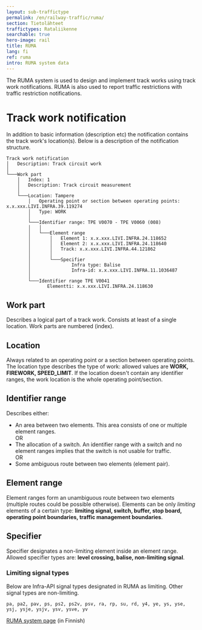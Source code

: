 ```yaml
---
layout: sub-traffictype
permalink: /en/railway-traffic/ruma/
section: Tietolähteet
traffictypes: Rataliikenne
searchable: true
hero-image: rail
title: RUMA
lang: fi
ref: ruma
intro: RUMA system data
---
```


The RUMA system is used to design and implement track works using track work notifications. RUMA is also used to report traffic restrictions with traffic restriction notifications.

# Track work notification
In addition to basic information (description etc) the notification contains the track work's location(s). Below is a description of the notification structure.

```
Track work notification
│   Description: Track circuit work
│
└───Work part
    │   Index: 1
    │   Description: Track circuit measurement
    │
    └───Location: Tampere
        │   Operating point or section between operating points: x.x.xxx.LIVI.INFRA.39.119274
        │   Type: WORK
        │
        └───Identifier range: TPE V0070 - TPE V0060 (008)
        │   │
        │   └───Element range
        │       │   Element 1: x.x.xxx.LIVI.INFRA.24.118652
        │       │   Element 2: x.x.xxx.LIVI.INFRA.24.118640
        │       │   Track: x.x.xxx.LIVI.INFRA.44.121862
        │       │
        │       └───Specifier
        │               Infra type: Balise
        │               Infra-id: x.x.xxx.LIVI.INFRA.11.1036487
        │
        └───Identifier range TPE V0041
               Elementti: x.x.xxx.LIVI.INFRA.24.118630
```

## Work part
Describes a logical part of a track work. Consists at least of a single location. Work parts are numbered (index).

## Location
Always related to an operating point or a section between operating points. The location type describes the type of work: allowed values are **WORK, FIREWORK, SPEED_LIMIT**. If the location doesn't contain any identifier ranges, the work location is the whole operating point/section.

## Identifier range
Describes either:
- An area between two elements. This area consists of one or multiple element ranges.  
OR
- The allocation of a switch. An identifier range with a switch and no element ranges implies that the switch is not usable for traffic.  
OR
- Some ambiguous route between two elements (element pair).

## Element range
Element ranges form an unambiguous route between two elements (multiple routes could be possible otherwise).
Elements can be only *limiting* elements of a certain type: **limiting signal, switch, buffer, stop board, operating point boundaries, traffic management boundaries**.  

## Specifier
Specifier designates a non-limiting element inside an element range. Allowed specifier types are: **level crossing, balise, non-limiting signal**.

### Limiting signal types
Below are Infra-API signal types designated in RUMA as limiting. Other signal types are non-limiting.
```
pa, pa2, pav, ps, ps2, ps2v, psv, ra, rp, su, rd, y4, ye, ys, yse, ysj, ysje, ysjv, ysv, ysve, yv
```

[RUMA system page](https://tmfg.fi/fi/finrail/ruma) (in Finnish)
